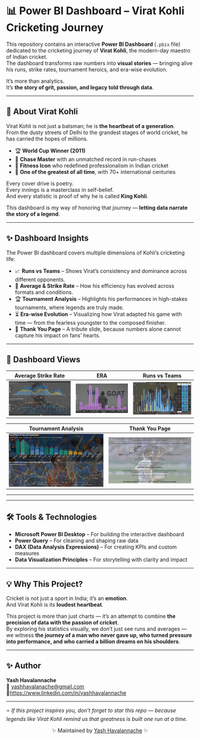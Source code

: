 # 📊 Power BI Dashboard – Virat Kohli Cricketing Journey  

This repository contains an interactive **Power BI Dashboard** (`.pbix` file) dedicated to the cricketing journey of **Virat Kohli**, the modern-day maestro of Indian cricket.  
The dashboard transforms raw numbers into **visual stories** — bringing alive his runs, strike rates, tournament heroics, and era-wise evolution.  

It’s more than analytics.  
It’s **the story of grit, passion, and legacy told through data**.  

---

## 🏏 About Virat Kohli  
Virat Kohli is not just a batsman; he is **the heartbeat of a generation**.  
From the dusty streets of Delhi to the grandest stages of world cricket, he has carried the hopes of millions.  
- 🏆 **World Cup Winner (2011)**  
- 👑 **Chase Master** with an unmatched record in run-chases  
- 💪 **Fitness Icon** who redefined professionalism in Indian cricket  
- 🐐 **One of the greatest of all time**, with 70+ international centuries  

Every cover drive is poetry.  
Every innings is a masterclass in self-belief.  
And every statistic is proof of why he is called **King Kohli**.  

This dashboard is my way of honoring that journey — **letting data narrate the story of a legend**.  

---

## ✨ Dashboard Insights  
The Power BI dashboard covers multiple dimensions of Kohli’s cricketing life:  

- 📈 **Runs vs Teams** – Shows Virat’s consistency and dominance across different opponents.  
- 🎯 **Average & Strike Rate** – How his efficiency has evolved across formats and conditions.  
- 🏆 **Tournament Analysis** – Highlights his performances in high-stakes tournaments, where legends are truly made.  
- ⏳ **Era-wise Evolution** – Visualizing how Virat adapted his game with time — from the fearless youngster to the composed finisher.  
- 🙏 **Thank You Page** – A tribute slide, because numbers alone cannot capture his impact on fans’ hearts.  

---

## 📸 Dashboard Views  

| Average Strike Rate | ERA | Runs vs Teams |
|---------------------|-----|---------------|
| ![Average Strike Rate](images/avg_sr.png) | ![ERA](images/era.png) | ![Runs vs Teams](images/runsvsteams.png) |

| Tournament Analysis | Thank You Page |
|---------------------|----------------|
| ![Tournament](images/tournament.png) | ![Thanks](images/thanks.png) |

---

---

## 🛠️ Tools & Technologies  
- **Microsoft Power BI Desktop** – For building the interactive dashboard  
- **Power Query** – For cleaning and shaping raw data  
- **DAX (Data Analysis Expressions)** – For creating KPIs and custom measures  
- **Data Visualization Principles** – For storytelling with clarity and impact  

---

## 💡 Why This Project?  
Cricket is not just a sport in India; it’s an **emotion**.  
And Virat Kohli is its **loudest heartbeat**.  

This project is more than just charts — it’s an attempt to combine **the precision of data with the passion of cricket**.  
By exploring his statistics visually, we don’t just see runs and averages — we witness **the journey of a man who never gave up, who turned pressure into performance, and who carried a billion dreams on his shoulders**.  

---

## ✨ Author  
**Yash Havalannache**  
📧 yashhavalanache@gmail.com 
🔗https://www.linkedin.com/in/yashhavalannache 

---

⭐ *If this project inspires you, don’t forget to star this repo — because legends like Virat Kohli remind us that greatness is built one run at a time.*  


<p align="center"> ✨ Maintained by <a href="https://github.com/yashhavalannache">Yash Havalannache</a> ✨ </p> 